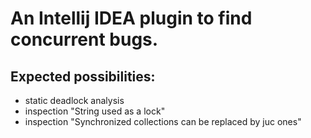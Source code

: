 <h1> An Intellij IDEA plugin to find concurrent bugs.</h1>

<h2> Expected possibilities: </h2>

* static deadlock analysis
* inspection "String used as a lock"
* inspection "Synchronized collections can be replaced by juc ones"